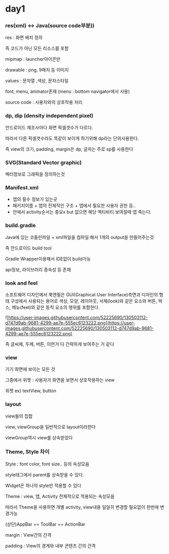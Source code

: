 # day1

### **res(xml) ↔ Java(source code부분))**

res : 화면 배치 정의

즉 코드가 아닌 모든 리소스를 포함

mipmap : launcher아이콘만

drawable : png, 9패치 등 이미지

values : 문자열 ,색상, 문자스타일

font, menu, animator존재 (menu : bottom navigator에서 사용)

source code : 사용자와의 상호작용 처리

### dp, dip (density independent pixel)

안드로이드 제조사마다 화면 픽셀갯수가 다르다.

따라서 다른 픽셀갯수라도 똑같이 보이게 하기위해 dp라는 단위사용한다.

즉 view의 크기, padding, margin은 dp, 글자는 주로 sp를 사용한다

### **SVG(Standard Vector graphic)**

벡터정보로 그래픽을 정의하는것

### **Manifest.xml**

- 앱의 필수 정보가 있는곳
- 패키지이름 + 앱의 전체적인 구조 + 앱에서 필요한 사용자 권한 등..
- 안에서 activity순서는 중요x but 없으면 해당 엑티비티 보여질때 앱 죽는다.

### build.gradle

Java에 있는 코들린파일 + xml파일을 컴파일 해서 1개의 output을 만들어주는것

즉 안드로이드 build tool

Gradle Wrapper이용해서 IDE없이 build가능

api정보, 라이브러리 종속성 등 존재

### **look and feel**

소프트웨어 디자인에서 룩앤필은 GUI(Graphical User Interface)측면과 디자인의 형태 구성에서 사용되는 용어로 색상, 모양, 레이아웃, 서체(look)와 같은 요소와 버튼, 박스, 메뉴(feel)와 같은 동적 요소의 행위를 포함한다.

![https://user-images.githubusercontent.com/52225690/130503112-d747d9ab-9681-4299-ae7e-555ec6123222.png](https://user-images.githubusercontent.com/52225690/130503112-d747d9ab-9681-4299-ae7e-555ec6123222.png)

즉 글씨체, 두께, 버튼, 이런거 다 간략하게 보여주는 거 같다

### **view**

기기 화면에 보이는 모든 것

그중에서 위젯 : 사용자가 화면을 보면서 상호작용하는 view

위젯 ex) textView, button

### **layout**

view들의 집합

view, viewGroup을 일반적으로 layout이라한다

viewGroup역시 view를 상속받았다

### **Theme, Style 차이**

Style : font color, font size.. 등의 속성모음

style태그에서 parent를 상속받을 수 있다.

Widget은 하나의 style만 적용할 수 있다

Theme : view, 앱, Activity 전체적으로 적용되는 속성모음

따라서 Theme을 사용하면 개별 activity, view내용 일일히 변경할 필요없이 한번에 변경가능

(상단)AppBar == ToolBar == ActionBar

margin : View간의 간격

padding : View의 경계와 내부 콘텐츠 간의 간격
